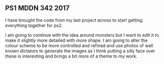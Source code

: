 ## PS1 MDDN 342 2017



I have brought the code from my last project across to start getting everything together for ps2. 

I am going to continue with the idea around monsters but I want to edit it to make it slightly more detailed with more shape. I am going to alter the colour scheme to be more controlled and refined and use photos of well known dictators to generate the images as I think putting a silly face over these is interesting and brings a bit more of a theme to my work.
